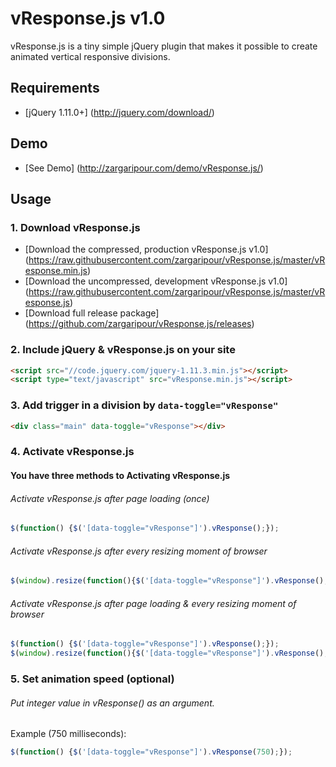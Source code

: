 # vResponse.js v1.0
vResponse.js is a tiny simple jQuery plugin that makes it possible to create animated vertical responsive divisions.

## Requirements
- [jQuery 1.11.0+] (http://jquery.com/download/)

## Demo
- [See Demo] (http://zargaripour.com/demo/vResponse.js/)

## Usage
### 1. Download vResponse.js
- [Download the compressed, production vResponse.js v1.0] (https://raw.githubusercontent.com/zargaripour/vResponse.js/master/vResponse.min.js)
- [Download the uncompressed, development vResponse.js v1.0] (https://raw.githubusercontent.com/zargaripour/vResponse.js/master/vResponse.js)
- [Download full release package] (https://github.com/zargaripour/vResponse.js/releases)

### 2. Include jQuery & vResponse.js on your site
```html
<script src="//code.jquery.com/jquery-1.11.3.min.js"></script>
<script type="text/javascript" src="vResponse.min.js"></script>
```

### 3. Add trigger in a division by `data-toggle="vResponse"`
```html
<div class="main" data-toggle="vResponse"></div>
```

### 4. Activate vResponse.js
#### You have three methods to Activating vResponse.js
###### Activate vResponse.js after page loading (once)
```javascript
$(function() {$('[data-toggle="vResponse"]').vResponse();});
```
###### Activate vResponse.js after every resizing moment of browser
```javascript
$(window).resize(function(){$('[data-toggle="vResponse"]').vResponse();});
```
###### Activate vResponse.js after page loading & every resizing moment of browser
```javascript
$(function() {$('[data-toggle="vResponse"]').vResponse();});
$(window).resize(function(){$('[data-toggle="vResponse"]').vResponse();});
```
### 5. Set animation speed (optional)
###### Put integer value in vResponse() as an argument.

Example (750 milliseconds): 
```javascript
$(function() {$('[data-toggle="vResponse"]').vResponse(750);});
```
